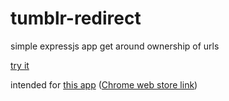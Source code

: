 tumblr-redirect
===============

simple expressjs app get around ownership of urls

[try it](http://tumblr.yolk.cc)


intended for [this app](https://github.com/yyolk/Chrome-Tumblr-Shortcut)  ([Chrome web store link](https://chrome.google.com/webstore/detail/tumblr/giikciflnljhpomkphelpoiheghamifc))
